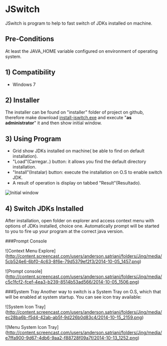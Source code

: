 JSwitch
=======

JSwitch is program to help to fast switch of JDKs installed on machine. 

## Pre-Conditions

At least the JAVA_HOME variable configured on environment of operating system.

## 1) Compatibility

* Windows 7

## 2) Installer

The installer can be found on "installer" folder of project on github, therefore make download [install-jswitch.exe](https://github.com/andersonsilveira/jswitch/blob/master/install/install-jswitch.exe?raw=true) and execute "**as administrator**" it and then show initial window.


## 3) Using Program

* Grid show JDKs installed on machine( be able to find on default installation).
* "Load"(Carregar..) button: it allows you find the default directory installation.
* "Install"(Instalar) button: execute the installation on O.S to enable switch JDK.
* A result of operation is display on tabbed "Result"(Resultado).

![Initial window](http://content.screencast.com/users/anderson.satriani/folders/Jing/media/6eca085f-4ee6-434a-8164-beb26531f0bf/2014-10-05_1451.png)

## 4) Switch JDKs Installed

After installation, open folder on explorer and access context menu with options of JDKs installed, choice one. Automatically prompt will be started to you to fire up your program at the correct java version.

###Prompt Console

![Context Menu Explore] (http://content.screencast.com/users/anderson.satriani/folders/Jing/media/5cb524e6-6bf0-4c63-8f6e-79d5379ef2f3/2014-10-05_1457.png)

![Prompt console] (http://content.screencast.com/users/anderson.satriani/folders/Jing/media/c5c1fcf2-fcef-4ea3-b239-8514b53ad566/2014-10-05_1506.png)

###System Tray
Another way to switch is a System Tray on O.S, which that will be enabled at system startup. You can see icon tray available:

![System Icon Tray] 
(http://content.screencast.com/users/anderson.satriani/folders/Jing/media/ec28ba6b-f5d4-42ab-ab5f-9d226b0d83c4/2014-10-15_2159.png)

![Menu System Icon Tray] 
(http://content.screencast.com/users/anderson.satriani/folders/Jing/media/e7ffa900-9d67-4db6-9aa2-f88728f09a7f/2014-10-13_1252.png)

